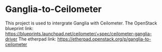 # Ganglia-to-Ceilometer
This project is used to intergrate Ganglia with Ceilometer.
The OpenStack blueprint link: https://blueprints.launchpad.net/ceilometer/+spec/ceilometer-ganglia-driver
The etherpad link: https://etherpad.openstack.org/p/ganglia-to-ceilometer
